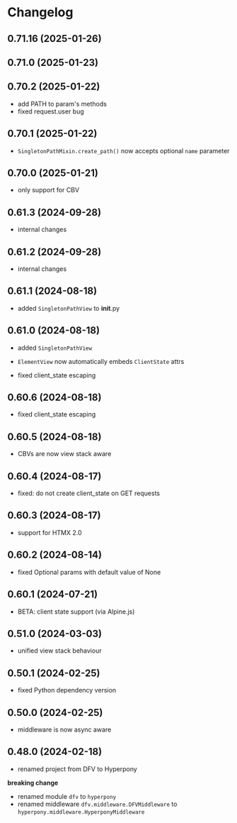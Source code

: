 # Changelog

<!-- releases -->

## 0.71.16 (2025-01-26)

## 0.71.0 (2025-01-23)

## 0.70.2 (2025-01-22)

-  add PATH to param's methods
- fixed request.user bug

## 0.70.1 (2025-01-22)

-  `SingletonPathMixin.create_path()` now accepts optional `name` parameter

## 0.70.0 (2025-01-21)

- only support for CBV

## 0.61.3 (2024-09-28)

- internal changes

## 0.61.2 (2024-09-28)

- internal changes

## 0.61.1 (2024-08-18)

- added `SingletonPathView` to __init__.py


## 0.61.0 (2024-08-18)

- added `SingletonPathView`
- `ElementView` now automatically embeds `ClientState` attrs

- fixed client_state escaping

## 0.60.6 (2024-08-18)

- fixed client_state escaping

## 0.60.5 (2024-08-18)

- CBVs are now view stack aware

## 0.60.4 (2024-08-17)

- fixed: do not create client_state on GET requests

## 0.60.3 (2024-08-17)

- support for HTMX 2.0

## 0.60.2 (2024-08-14)

- fixed Optional params with default value of None

## 0.60.1 (2024-07-21)

- BETA: client state support (via Alpine.js)

## 0.51.0 (2024-03-03)

- unified view stack behaviour

## 0.50.1 (2024-02-25)

- fixed Python dependency version

## 0.50.0 (2024-02-25)

- middleware is now async aware

## 0.48.0 (2024-02-18)

- renamed project from DFV to Hyperpony

**breaking change**

- renamed module `dfv` to `hyperpony`
- renamed middleware `dfv.middleware.DFVMiddleware` to `hyperpony.middleware.HyperponyMiddleware`


 
